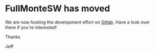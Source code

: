 # FullMonteSW has moved

We are now hosting the development effort on [Gitlab](www.gitlab.com/FullMonte). 
Have a look over there if you're interested!

Thanks

Jeff

